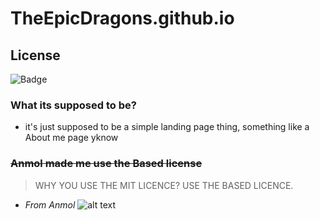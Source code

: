 
# TheEpicDragons.github.io
## License
![Badge](https://custom-icon-badges.herokuapp.com/badge/BASED_LICENSE-696969?logo=gigachad&style=for-the-badge)
### What its supposed to be?
- it's just supposed to be a simple landing page thing, something like a About me page yknow
### ~~Anmol made me use the Based license~~



> WHY YOU USE THE MIT LICENCE? USE THE BASED LICENCE.
- _From Anmol_
![alt text](https://media.discordapp.net/attachments/776063474857934861/953987672509120522/IMG_20220317_173617.jpg)
